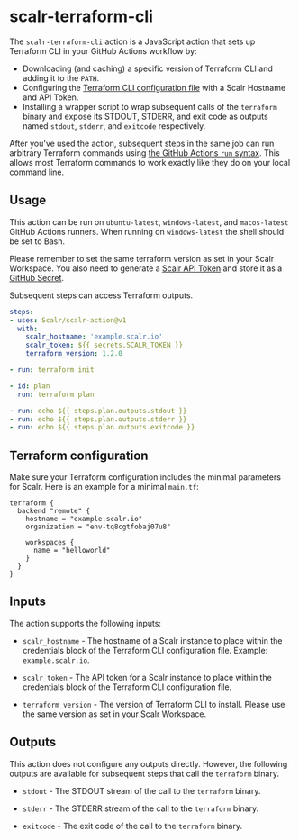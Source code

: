 # scalr-terraform-cli

The `scalr-terraform-cli` action is a JavaScript action that sets up Terraform CLI in your GitHub Actions workflow by:

- Downloading (and caching) a specific version of Terraform CLI and adding it to the `PATH`.
- Configuring the [Terraform CLI configuration file](https://www.terraform.io/docs/commands/cli-config.html) with a Scalr Hostname and API Token.
- Installing a wrapper script to wrap subsequent calls of the `terraform` binary and expose its STDOUT, STDERR, and exit code as outputs named `stdout`, `stderr`, and `exitcode` respectively.

After you've used the action, subsequent steps in the same job can run arbitrary Terraform commands using [the GitHub Actions `run` syntax](https://help.github.com/en/actions/reference/workflow-syntax-for-github-actions#jobsjob_idstepsrun). This allows most Terraform commands to work exactly like they do on your local command line.

## Usage

This action can be run on `ubuntu-latest`, `windows-latest`, and `macos-latest` GitHub Actions runners. When running on `windows-latest` the shell should be set to Bash.

Please remember to set the same terraform version as set in your Scalr Workspace. 
You also need to generate a [Scalr API Token](https://docs.scalr.com/en/latest/migration.html) and store it as a [GitHub Secret](https://docs.github.com/en/actions/security-guides/encrypted-secrets).

Subsequent steps can access Terraform outputs.

```yaml
steps:
- uses: Scalr/scalr-action@v1
  with:
    scalr_hostname: 'example.scalr.io'
    scalr_token: ${{ secrets.SCALR_TOKEN }}
    terraform_version: 1.2.0

- run: terraform init

- id: plan
  run: terraform plan

- run: echo ${{ steps.plan.outputs.stdout }}
- run: echo ${{ steps.plan.outputs.stderr }}
- run: echo ${{ steps.plan.outputs.exitcode }}  
```

## Terraform configuration

Make sure your Terraform configuration includes the minimal parameters for Scalr. 
Here is an example for a minimal `main.tf`:

```
terraform {
  backend "remote" {
    hostname = "example.scalr.io"
    organization = "env-tq8cgtfobaj07u8"

    workspaces {
      name = "helloworld"
    }
  }
}
```

## Inputs

The action supports the following inputs:

- `scalr_hostname` - The hostname of a Scalr instance to 
   place within the credentials block of the Terraform CLI configuration file. Example: `example.scalr.io`.

- `scalr_token` - The API token for a Scalr instance to
   place within the credentials block of the Terraform CLI configuration file.

- `terraform_version` - The version of Terraform CLI to install. Please use the same version as set in your Scalr Workspace.

## Outputs

This action does not configure any outputs directly. However, the following outputs are available for subsequent steps that call the `terraform` binary.

- `stdout` - The STDOUT stream of the call to the `terraform` binary.

- `stderr` - The STDERR stream of the call to the `terraform` binary.

- `exitcode` - The exit code of the call to the `terraform` binary.
